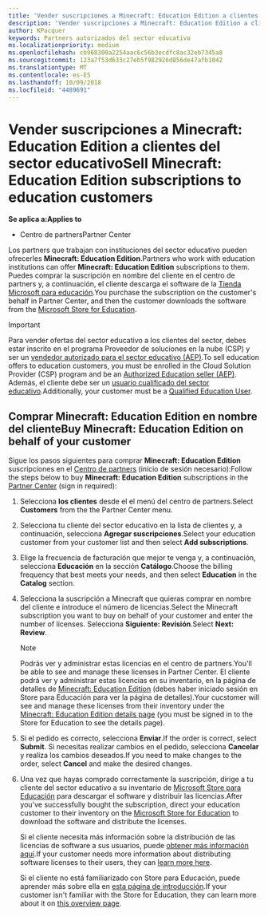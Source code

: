 ```yaml
---
title: 'Vender suscripciones a Minecraft: Education Edition a clientes del sector educativo'
description: 'Vender suscripciones a Minecraft: Education Edition a clientes cualificados del sector educativo.'
author: KPacquer
keywords: Partners autorizados del sector educativo
ms.localizationpriority: medium
ms.openlocfilehash: cb968300a2254aac6c56b3ecdfc8ac32eb7345a8
ms.sourcegitcommit: 123a7f53d633c27eb5f982926d856de47afb1042
ms.translationtype: MT
ms.contentlocale: es-ES
ms.lasthandoff: 10/09/2018
ms.locfileid: "4489691"
---
```

# <a name="sell-minecraft-education-edition-subscriptions-to-education-customers"></a><span data-ttu-id="48830-104">Vender suscripciones a Minecraft: Education Edition a clientes del sector educativo</span><span class="sxs-lookup"><span data-stu-id="48830-104">Sell Minecraft: Education Edition subscriptions to education customers</span></span>

**<span data-ttu-id="48830-105">Se aplica a:</span><span class="sxs-lookup"><span data-stu-id="48830-105">Applies to</span></span>**

-  <span data-ttu-id="48830-106">Centro de partners</span><span class="sxs-lookup"><span data-stu-id="48830-106">Partner Center</span></span>

<span data-ttu-id="48830-107">Los partners que trabajan con instituciones del sector educativo pueden ofrecerles **Minecraft: Education Edition**.</span><span class="sxs-lookup"><span data-stu-id="48830-107">Partners who work with education institutions can offer **Minecraft: Education Edition** subscriptions to them.</span></span> <span data-ttu-id="48830-108">Puedes comprar la suscripción en nombre del cliente en el centro de partners y, a continuación, el cliente descarga el software de la [Tienda Microsoft para educación](https://educationstore.microsoft.com).</span><span class="sxs-lookup"><span data-stu-id="48830-108">You purchase the subscription on the customer's behalf in Partner Center, and then the customer downloads the software from the [Microsoft Store for Education](https://educationstore.microsoft.com).</span></span> 

>[!IMPORTANT]
><span data-ttu-id="48830-109">Para vender ofertas del sector educativo a los clientes del sector, debes estar inscrito en el programa Proveedor de soluciones en la nube (CSP) y ser un [vendedor autorizado para el sector educativo (AEP)](https://www.mepn.com).</span><span class="sxs-lookup"><span data-stu-id="48830-109">To sell education offers to education customers, you must be enrolled in the Cloud Solution Provider (CSP) program and be an [Authorized Education seller (AEP)](https://www.mepn.com).</span></span> <span data-ttu-id="48830-110">Además, el cliente debe ser un [usuario cualificado del sector educativo](http://www.microsoftvolumelicensing.com/DocumentSearch.aspx?Mode=3&DocumentTypeId=7).</span><span class="sxs-lookup"><span data-stu-id="48830-110">Additionally, your customer must be a [Qualified Education User](http://www.microsoftvolumelicensing.com/DocumentSearch.aspx?Mode=3&DocumentTypeId=7).</span></span>  

 
## <a name="buy-minecraft-education-edition-on-behalf-of-your-customer"></a><span data-ttu-id="48830-111">Comprar **Minecraft: Education Edition** en nombre del cliente</span><span class="sxs-lookup"><span data-stu-id="48830-111">Buy **Minecraft: Education Edition** on behalf of your customer</span></span>

<span data-ttu-id="48830-112">Sigue los pasos siguientes para comprar **Minecraft: Education Edition** suscripciones en el [Centro de partners](https://partnercenter.microsoft.com/pcv/dashboard/overview
) (inicio de sesión necesario):</span><span class="sxs-lookup"><span data-stu-id="48830-112">Follow the steps below to buy **Minecraft: Education Edition** subscriptions in the [Partner Center](https://partnercenter.microsoft.com/pcv/dashboard/overview
) (sign in required):</span></span>

  1.  <span data-ttu-id="48830-113">Selecciona **los clientes** desde el el menú del centro de partners.</span><span class="sxs-lookup"><span data-stu-id="48830-113">Select **Customers** from the the Partner Center menu.</span></span>
  
  2.  <span data-ttu-id="48830-114">Selecciona tu cliente del sector educativo en la lista de clientes y, a continuación, selecciona **Agregar suscripciones**.</span><span class="sxs-lookup"><span data-stu-id="48830-114">Select your education customer from your customer list and then select **Add subscriptions**.</span></span>
  
  3.  <span data-ttu-id="48830-115">Elige la frecuencia de facturación que mejor te venga y, a continuación, selecciona **Educación** en la sección **Catálogo**.</span><span class="sxs-lookup"><span data-stu-id="48830-115">Choose the billing frequency that best meets your needs, and then select **Education** in the **Catalog** section.</span></span>

  4.  <span data-ttu-id="48830-116">Selecciona la suscripción a Minecraft que quieras comprar en nombre del cliente e introduce el número de licencias.</span><span class="sxs-lookup"><span data-stu-id="48830-116">Select the Minecraft subscription you want to buy on behalf of your customer and enter the number of licenses.</span></span> <span data-ttu-id="48830-117">Selecciona **Siguiente: Revisión**.</span><span class="sxs-lookup"><span data-stu-id="48830-117">Select **Next: Review**.</span></span>

      >[!NOTE]
      ><span data-ttu-id="48830-118">Podrás ver y administrar estas licencias en el centro de partners.</span><span class="sxs-lookup"><span data-stu-id="48830-118">You'll be able to see and manage these licenses in Partner Center.</span></span> <span data-ttu-id="48830-119">El cliente podrá ver y administrar estas licencias en su inventario, en la página de detalles de [Minecraft: Education Edition](https://educationstore.microsoft.com/en-us/store/details/minecraft-education-edition/9nblggh4r2r6) (debes haber iniciado sesión en Store para Educación para ver la página de detalles).</span><span class="sxs-lookup"><span data-stu-id="48830-119">Your cucstomer will see and manage these licenses from their inventory under the [Minecraft: Education Edition details page](https://educationstore.microsoft.com/en-us/store/details/minecraft-education-edition/9nblggh4r2r6) (you must be signed in to the Store for Education to see the details page).</span></span> 

  5.  <span data-ttu-id="48830-120">Si el pedido es correcto, selecciona **Enviar**.</span><span class="sxs-lookup"><span data-stu-id="48830-120">If the order is correct, select **Submit**.</span></span> <span data-ttu-id="48830-121">Si necesitas realizar cambios en el pedido, selecciona **Cancelar** y realiza los cambios deseados.</span><span class="sxs-lookup"><span data-stu-id="48830-121">If you need to make changes to the order, select **Cancel** and make the desired changes.</span></span>   

  6.  <span data-ttu-id="48830-122">Una vez que hayas comprado correctamente la suscripción, dirige a tu cliente del sector educativo a su inventario de [Microsoft Store para Educación](https://educationstore.microsoft.com) para descargar el software y distribuir las licencias.</span><span class="sxs-lookup"><span data-stu-id="48830-122">After you've successfully bought the subscription, direct your education customer to their inventory on the [Microsoft Store for Education](https://educationstore.microsoft.com) to download the software and distribute the licenses.</span></span>

      <span data-ttu-id="48830-123">Si el cliente necesita más información sobre la distribución de las licencias de software a sus usuarios, puede [obtener más información aquí](https://docs.microsoft.com/education/windows/school-get-minecraft#distribute-minecraft).</span><span class="sxs-lookup"><span data-stu-id="48830-123">If your customer needs more information about distributing software licenses to their users, they can [learn more here](https://docs.microsoft.com/education/windows/school-get-minecraft#distribute-minecraft).</span></span>  
  
      <span data-ttu-id="48830-124">Si el cliente no está familiarizado con Store para Educación, puede aprender más sobre ella en [esta página de introducción](https://docs.microsoft.com/microsoft-store/windows-store-for-business-overview).</span><span class="sxs-lookup"><span data-stu-id="48830-124">If your customer isn't familiar with the Store for Education, they can learn more about it on [this overview page](https://docs.microsoft.com/microsoft-store/windows-store-for-business-overview).</span></span>  

      

